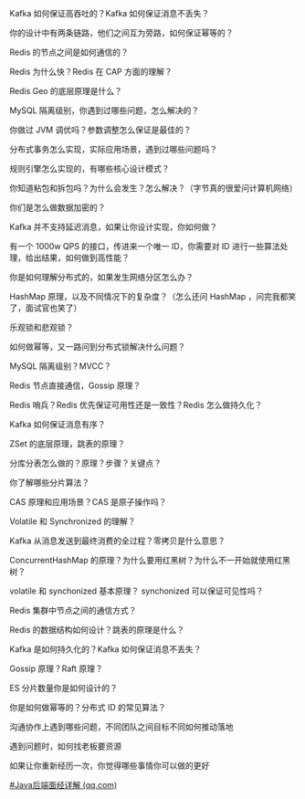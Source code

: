 Kafka 如何保证⾼吞吐的？Kafka 如何保证消息不丢失？

你的设计中有两条链路，他们之间互为旁路，如何保证幂等的？

Redis 的节点之间是如何通信的？

Redis 为什么快？Redis 在 CAP ⽅⾯的理解？

Redis Geo 的底层原理是什么？

MySQL 隔离级别，你遇到过哪些问题，怎么解决的？

你做过 JVM 调优吗？参数调整怎么保证是最佳的？

分布式事务怎么实现，实际应⽤场景，遇到过哪些问题吗？

规则引擎怎么实现的，有哪些核⼼设计模式？



你知道粘包和拆包吗？为什么会发⽣？怎么解决？（字节真的很爱问计算机⽹络）

你们是怎么做数据加密的？

Kafka 并不⽀持延迟消息，如果让你设计实现，你如何做？

有⼀个 1000w QPS 的接⼝，传进来⼀个唯⼀ ID，你需要对 ID 进⾏⼀些算法处理，给出结果，如何做到⾼性能？

你是如何理解分布式的，如果发⽣⽹络分区怎么办？

HashMap 原理，以及不同情况下的复杂度？（怎么还问 HashMap ，问完我都笑了，⾯试官也笑了）

乐观锁和悲观锁？

如何做幂等，⼜⼀路问到分布式锁解决什么问题？

MySQL 隔离级别？MVCC？



Redis 节点直接通信，Gossip 原理？

Redis 哨兵？Redis 优先保证可⽤性还是⼀致性？Redis 怎么做持久化？

Kafka 如何保证消息有序？

ZSet 的底层原理，跳表的原理？

分库分表怎么做的？原理？步骤？关键点？

你了解哪些分⽚算法？

CAS 原理和应⽤场景？CAS 是原⼦操作吗？

Volatile 和 Synchronized 的理解？

Kafka 从消息发送到最终消费的全过程？零拷⻉是什么意思？

ConcurrentHashMap 的原理？为什么要⽤红⿊树？为什么不⼀开始就使⽤红⿊树？

volatile 和 synchonized 基本原理？ synchonized 可以保证可⻅性吗？

Redis 集群中节点之间的通信⽅式？

Redis 的数据结构如何设计？跳表的原理是什么？

Kafka 是如何持久化的？Kafka 如何保证消息不丢失？

Gossip 原理？Raft 原理？

ES 分⽚数量你是如何设计的？

你是如何做幂等的？分布式 ID 的常⻅算法？



沟通协作上遇到哪些问题，不同团队之间⽬标不同如何推动落地

遇到问题时，如何找⽼板要资源

如果让你重新经历⼀次，你觉得哪些事情你可以做的更好



[#Java后端面经详解 (qq.com)](https://mp.weixin.qq.com/mp/appmsgalbum?__biz=Mzg2OTA0Njk0OA==&action=getalbum&album_id=3182030114344173574&scene=21#wechat_redirect)



